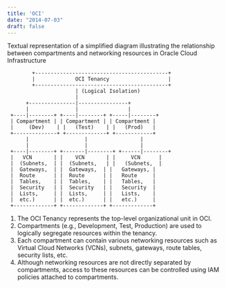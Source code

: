 ```yaml
---
title: 'OCI'
date: "2014-07-03"
draft: false
---
```


Textual representation of a simplified diagram illustrating the relationship between compartments and networking resources in Oracle Cloud Infrastructure 


            +-------------------------------------------+
            |             OCI Tenancy                   |
            +-------------------------------------------+
                          | (Logical Isolation)
                          |
          +---------------|----------------+
          |               |                |
     +----|--------+ +----|--------+ +-----|--------+
     | Compartment | | Compartment | | Compartment |
     |     (Dev)    | |   (Test)    | |   (Prod)   |
     +--------------+ +-------------+ +------------+
          |                  |                 |
          |                  |                 |
     +----|--------+ +-------|--------+ +------|--------+
     |   VCN       | |    VCN       | |     VCN      |
     |  (Subnets,  | |  (Subnets,   | |   (Subnets,  |
     |  Gateways,  | |  Gateways,  | |   Gateways, |
     |  Route      | |  Route      | |   Route     |
     |  Tables,    | |  Tables,    | |   Tables,   |
     |  Security   | |  Security   | |   Security  |
     |  Lists,     | |  Lists,     | |   Lists,    |
     |  etc.)      | |  etc.)      | |   etc.)     |
     +-------------+ +-------------+ +-------------+

1. The OCI Tenancy represents the top-level organizational unit in OCI.
1. Compartments (e.g., Development, Test, Production) are used to logically segregate resources within the tenancy.
1. Each compartment can contain various networking resources such as Virtual Cloud Networks (VCNs), subnets, gateways, route tables, security lists, etc.
1. Although networking resources are not directly separated by compartments, access to these resources can be controlled using IAM policies attached to compartments.
